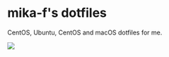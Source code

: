 # mika-f's dotfiles

CentOS, Ubuntu, CentOS and macOS dotfiles for me.

![](https://user-images.githubusercontent.com/10832834/52524462-9a07a700-2ce0-11e9-9813-a968062b9fcd.png)
